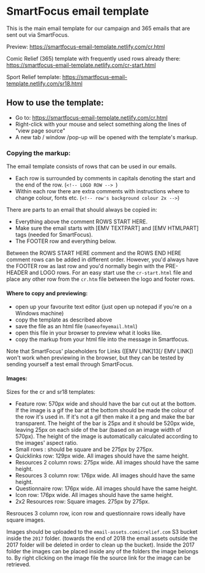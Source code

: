 # SmartFocus email template

This is the main email template for our campaign and 365 emails that are sent out via SmartFocus.

Preview: https://smartfocus-email-template.netlify.com/cr.html

Comic Relief (365) template with frequently used rows already there:
https://smartfocus-email-template.netlify.com/cr-start.html

Sport Relief template:
https://smartfocus-email-template.netlify.com/sr18.html


## How to use the template:

- Go to: https://smartfocus-email-template.netlify.com/cr.html
- Right-click with your mouse and select something along the lines of "view page source"
- A new tab / window /pop-up will be opened with the template's markup.

### Copying the markup:

The email template consists of rows that can be used in our emails. 

 - Each row is surrounded by comments in capitals denoting the start and the end of the row. 
  (`<!-- LOGO ROW --> `)
 - Within each row there are extra comments with instructions where to change colour, fonts etc. 
  (`<!-- row's background colour 2x -->`)


There are parts to an email that should always be copied in: 
- Everything above the comment  ROWS START HERE.
- Make sure the email starts with [EMV TEXTPART] and [EMV HTMLPART] tags (needed for SmartFocus).
- The FOOTER row and everything below.

Between the ROWS START HERE comment and the ROWS END HERE comment rows can be added in different order.
However, you'd always have the FOOTER row as last row and you'd normally begin with the PRE-HEADER and LOGO rows.
For an easy start use the `cr-start.html` file and place any other row from the `cr.htm` file between the logo and footer rows.

#### Where to copy and previewing:
- open up your favourite text editor (just open up notepad if you're on a Windows machine)
- copy the template as described above
- save the file as an html file (`nameofmyemail.html`)
- open this file in your browser to preview what it looks like.
- copy the markup from your html file into the message in Smartfocus. 

Note that SmartFocus' placeholders for Links ([EMV LINK]13[/ EMV LINK]) won't work when previewing in the browser, but they can be tested by sending yourself a test email through SmartFocus.

#### Images:
Sizes for the cr and sr18 templates:
- Feature row: 570px wide and should have the bar cut out at the bottom. If the image is a gif the bar at the bottom should be made the colour of the row it's used in. If it's not a gif then make it a png and make the bar transparent.
The height of the bar is 25px and it should be 520px wide, leaving 25px on each side of the bar (based on an image width of 570px).
The height of the image is automatically calculated according to the images' aspect ratio.
- Small rows : should be square and be 275px by 275px.
- Quicklinks row: 129px wide. All images should have the same height.
- Resources 2 column rows: 275px wide. All images should have the same height.
- Resources 3 column row: 176px wide. All images should have the same height.
- Questionnaire row: 176px wide. All images should have the same height.
- Icon row:  176px wide. All images should have the same height.
- 2x2 Resources row: Square images. 275px by 275px.

Resrouces 3 column row, icon row and questionnaire rows ideally have square images.

Images should be uploaded to the `email-assets.comicrelief.com` S3 bucket inside the `2017` folder.
(towards the end of 2018 the email assets outside the 2017 folder will be deleted in order to clean up the bucket). 
Inside the 2017 folder the images can be placed inside any of the folders the image belongs to. By right clicking on the image file the source link for the image can be retrieved.
